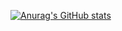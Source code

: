 [![Anurag's GitHub stats](https://github-readme-stats.vercel.app/api?username=mehmetalikenger&show_icons=true)](https://github.com/anuraghazra/github-readme-stats)
